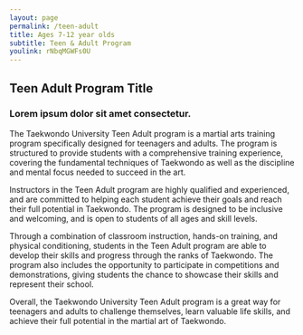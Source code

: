```yaml
---
layout: page
permalink: /teen-adult
title: Ages 7-12 year olds
subtitle: Teen & Adult Program
youlink: rNbqMGWFs0U
---
```


<section class="page-section" id="teen-adult">
	<div class="container">
		<div class="row">
			<div class="col-lg-12 text-center">
				<h2 class="section-heading text-uppercase">Teen Adult Program Title</h2>
				<h3 class="section-subheading text-muted">Lorem ipsum dolor sit amet consectetur.</h3>
			</div>
		</div>
		<div class="row">
			<div class="col-md-10 offset-md-1">
				<p>The Taekwondo University Teen Adult program is a martial arts training program specifically designed for teenagers and adults. The program is structured to provide students with a comprehensive training experience, covering the fundamental techniques of Taekwondo as well as the discipline and mental focus needed to succeed in the art.</p>
				<p>Instructors in the Teen Adult program are highly qualified and experienced, and are committed to helping each student achieve their goals and reach their full potential in Taekwondo. The program is designed to be inclusive and welcoming, and is open to students of all ages and skill levels.</p>
				<p>Through a combination of classroom instruction, hands-on training, and physical conditioning, students in the Teen Adult program are able to develop their skills and progress through the ranks of Taekwondo. The program also includes the opportunity to participate in competitions and demonstrations, giving students the chance to showcase their skills and represent their school.</p>
				<p>Overall, the Taekwondo University Teen Adult program is a great way for teenagers and adults to challenge themselves, learn valuable life skills, and achieve their full potential in the martial art of Taekwondo.</p>
			</div>
		</div>
	</div>
</section> 